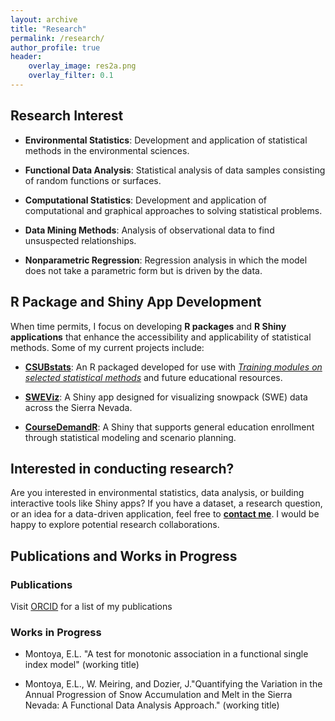 ```yaml
---
layout: archive
title: "Research"
permalink: /research/
author_profile: true
header:
    overlay_image: res2a.png 
    overlay_filter: 0.1
---
```


## Research Interest

- **Environmental Statistics**: Development and application of statistical methods in the environmental sciences.

- **Functional Data Analysis**: Statistical analysis of data samples consisting of random functions or surfaces.

- **Computational Statistics**: Development and application of computational and graphical approaches to solving statistical problems.

- **Data Mining Methods**: Analysis of observational data to find unsuspected relationships.

- **Nonparametric Regression**: Regression analysis in which the model does not take a parametric form but is driven by the data.

## R Package and Shiny App Development

When time permits, I focus on developing **R packages** and **R Shiny applications** that enhance the accessibility and applicability of statistical methods. Some of my current projects include:

- **[CSUBstats](https://github.com/emontoya2/csubstats)**: An R packaged developed for use with *[Training modules on selected statistical methods](https://emontoya2.github.io/tmsm/)* and future educational resources.

- **[SWEViz](https://emontoya2.shinyapps.io/sweviz/)**: A Shiny app designed for visualizing snowpack (SWE) data across the Sierra Nevada.  
  
- **[CourseDemandR](https://github.com/emontoya2/CourseDemandR)**: A Shiny that supports general education enrollment through statistical modeling and scenario planning.
  

 
## Interested in conducting research?

Are you interested in environmental statistics, data analysis, or building interactive tools like Shiny apps?
If you have a dataset, a research question, or an idea for a data-driven application, feel free to **[contact me](mailto:emontoya2@csub.edu)**. I would be happy to explore potential research collaborations.

##  Publications and Works in Progress 

### Publications
Visit <a href="https://orcid.org/0000-0001-5040-5063" target="_blank">ORCID</a> for a list of my publications 

 

### Works in Progress 

<!--
+ Montoya, E.L. "More efficient smoothing parameter selection for regularized functional principal component using generalized degrees of freedom" (working title)-->

+ Montoya, E.L. "A test for monotonic association in a functional single index model" (working title)

+ Montoya, E.L., W. Meiring, and Dozier, J."Quantifying the Variation in the Annual Progression of Snow Accumulation and Melt in the Sierra Nevada: A Functional Data Analysis Approach." (working title)
